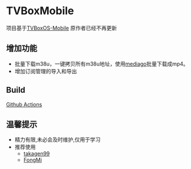 # TVBoxMobile

项目基于[TVBoxOS-Mobile](https://github.com/XiaoRanLiu3119/TVBoxOS-Mobile)
原作者已经不再更新

## 增加功能
- 批量下载m38u，一键拷贝所有m38u地址，使用[mediago](https://github.com/caorushizi/mediago)批量下载成mp4。
- 增加订阅管理的导入和导出

## Build
[Github Actions](https://github.com/XiaoRanLiu3119/MBox-Build/actions)   

## 温馨提示
* 精力有限,未必会及时维护,仅用于学习
* 推荐使用   
  - [takagen99](https://github.com/takagen99/Box)
  - [FongMi](https://github.com/FongMi/TV)